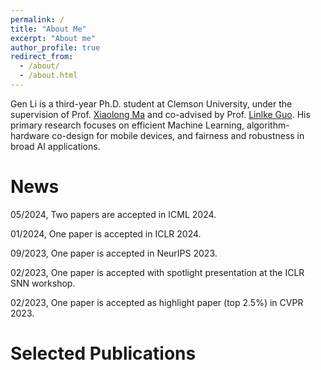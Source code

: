 ```yaml
---
permalink: /
title: "About Me"
excerpt: "About me"
author_profile: true
redirect_from: 
  - /about/
  - /about.html
---
```


Gen Li is a third-year Ph.D. student at Clemson University, under the supervision of Prof. [Xiaolong Ma](https://xiaolongma2016.com/) and co-advised by Prof. [Linlke Guo](https://cecas.clemson.edu/~linkeg/index.html). His primary research focuses on efficient Machine Learning, algorithm-hardware co-design for mobile devices, and fairness and robustness in broad AI applications.

News
======
05/2024, Two papers are accepted in ICML 2024.

01/2024, One paper is accepted in ICLR 2024.

09/2023, One paper is accepted in NeurIPS 2023.

02/2023, One paper is accepted with spotlight presentation at the ICLR SNN workshop.

02/2023, One paper is accepted as highlight paper (top 2.5%) in CVPR 2023.

Selected Publications
======
